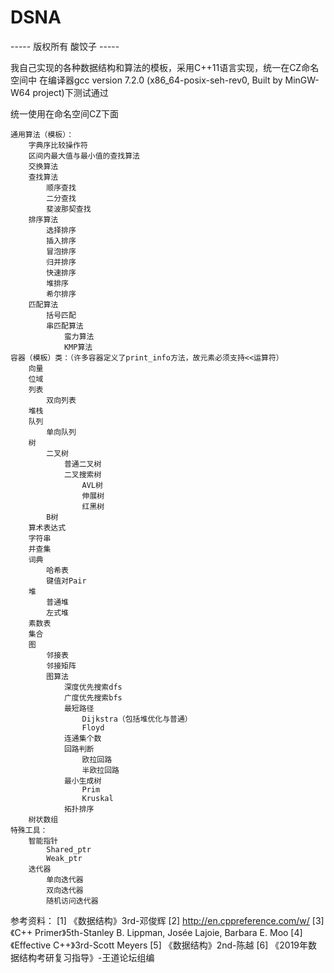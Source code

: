 # DSNA

----- 版权所有 酸饺子 -----

我自己实现的各种数据结构和算法的模板，采用C++11语言实现，统一在CZ命名空间中
在编译器gcc version 7.2.0 (x86_64-posix-seh-rev0, Built by MinGW-W64 project)下测试通过

统一使用在命名空间CZ下面

    通用算法（模板）：
        字典序比较操作符
        区间内最大值与最小值的查找算法
        交换算法
        查找算法
            顺序查找
            二分查找
            斐波那契查找
        排序算法
            选择排序
            插入排序
            冒泡排序
            归并排序
            快速排序
            堆排序
            希尔排序
        匹配算法
            括号匹配
            串匹配算法
                蛮力算法
                KMP算法
    容器（模板）类：（许多容器定义了print_info方法，故元素必须支持<<运算符）
        向量
        位域
        列表
            双向列表
        堆栈
        队列
            单向队列
        树
            二叉树
                普通二叉树
                二叉搜索树
                    AVL树
                    伸展树
                    红黑树
            B树
        算术表达式
        字符串
        并查集
        词典
            哈希表
            键值对Pair
        堆
            普通堆
            左式堆
        素数表
        集合
        图
            邻接表
            邻接矩阵
            图算法
                深度优先搜索dfs
                广度优先搜索bfs
                最短路径
                    Dijkstra（包括堆优化与普通）
                    Floyd
                连通集个数
                回路判断
                    欧拉回路
                    半欧拉回路
                最小生成树
                    Prim
                    Kruskal
                拓扑排序
        树状数组
    特殊工具：
        智能指针
            Shared_ptr
            Weak_ptr
        迭代器
            单向迭代器
            双向迭代器
            随机访问迭代器

参考资料：
[1] 《数据结构》3rd-邓俊辉
[2] http://en.cppreference.com/w/
[3] 《C++ Primer》5th-Stanley B. Lippman, Josée Lajoie, Barbara E. Moo
[4] 《Effective C++》3rd-Scott Meyers
[5] 《数据结构》2nd-陈越
[6] 《2019年数据结构考研复习指导》-王道论坛组编
